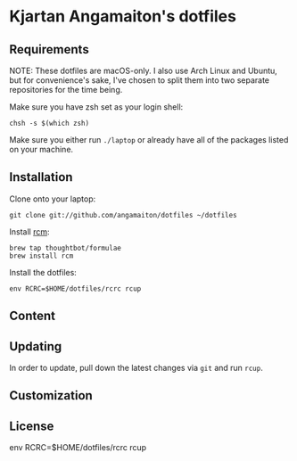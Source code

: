 # Kjartan Angamaiton's dotfiles

## Requirements

NOTE: These dotfiles are macOS-only. I also use Arch Linux and Ubuntu, but for
convenience's sake, I've chosen to split them into two separate repositories for
the time being.

Make sure you have zsh set as your login shell:

`chsh -s $(which zsh)`

Make sure you either run `./laptop` or already have all of the packages listed
on your machine.

## Installation

Clone onto your laptop:

`git clone git://github.com/angamaiton/dotfiles ~/dotfiles`

Install [rcm](https://github.com/thoughtbot/rcm):

```
brew tap thoughtbot/formulae
brew install rcm
```

Install the dotfiles:

`env RCRC=$HOME/dotfiles/rcrc rcup`

## Content

## Updating

In order to update, pull down the latest changes via `git` and run `rcup`.

## Customization

## License

env RCRC=$HOME/dotfiles/rcrc rcup

